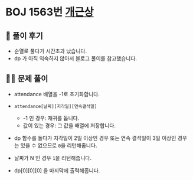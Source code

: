 # BOJ 1563번 [개근상](https://www.acmicpc.net/problem/1563)

## 🌈 풀이 후기
* 순열로 풀다가 시간초과 났습니다.
* dp 가 아직 익숙하지 않아서 블로그 풀이를 참고했습니다.

## 👩‍🏫 문제 풀이
* attendance 배열을 -1로 초기화합니다.
* `attendance[날짜][지각일][연속결석일]`
    * -1 인 경우:  재귀를 돕니다.
    * 값이 있는 경우: 그 값을 배열에 저장합니다.

* dp 함수를 돌다가 지각일이 2일 이상인 경우 또는 연속 결석일이 3일 이상인 경우는 있을 수 없으므로 `0`을 리턴해줍니다.
* 날짜가 N 인 경우  `1`을 리턴해줍니다.
* dp[0][0][0] 을 마지막에 출력해줍니다.